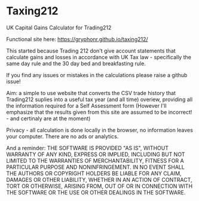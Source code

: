 # Taxing212
UK Capital Gains Calculator for Trading212

Functional site here: https://gryphonr.github.io/taxing212/

This started because Trading 212 don't give account statements that calculate gains and losses in accordance with UK Tax law - specifically the same day rule and the 30 day bed and breakfasting rule. 

If you find any issues or mistakes in the calculations please raise a github issue!

Aim: a simple to use website that converts the CSV trade history that Trading212 suplies into a useful tax year (and all time) overiew, providing all the information required for a Self Assessment form (However I'll emphasize that the results given from this site are assumed to be incorrect! - and certinaly are at the moment)

Privacy - all calculation is done locally in the browser, no information leaves your computer. There are no ads or analytics.


And a reminder:
THE SOFTWARE IS PROVIDED "AS IS", WITHOUT WARRANTY OF ANY KIND, EXPRESS OR
IMPLIED, INCLUDING BUT NOT LIMITED TO THE WARRANTIES OF MERCHANTABILITY,
FITNESS FOR A PARTICULAR PURPOSE AND NONINFRINGEMENT. IN NO EVENT SHALL THE
AUTHORS OR COPYRIGHT HOLDERS BE LIABLE FOR ANY CLAIM, DAMAGES OR OTHER
LIABILITY, WHETHER IN AN ACTION OF CONTRACT, TORT OR OTHERWISE, ARISING FROM,
OUT OF OR IN CONNECTION WITH THE SOFTWARE OR THE USE OR OTHER DEALINGS IN THE
SOFTWARE.
